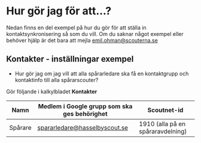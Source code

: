 # Hur gör jag för att...?
Nedan finns en del exempel på hur du gör för att
ställa in kontaktsynkronisering så som du vill.
Om du saknar något exempel eller behöver hjälp är det bara att mejla emil.ohman@scouterna.se

## Kontakter - inställningar exempel
- Hur gör jag om jag vill att alla spårarledare ska få en kontaktgrupp och kontaktinfo till alla spårarscouter?

Gör följande i kalkylbladet **Kontakter**
    <table>
        <thead>
            <tr>
            <th>Namn</th>
            <th>Medlem i Google grupp som ska ges behörighet</th>
            <th>Scoutnet-id</th>
            </tr>
        </thead>
        <tbody>
            <tr>
            <td>Spårare</td>
            <td>spararledare@hasselbyscout.se</td>
            <td>1910 (alla på en spåraravdelning)</td>
            </tr>
        </tbody>
    </table>
    